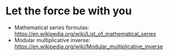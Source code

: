# Let the force be with you

- Mathematical series formulas: https://en.wikipedia.org/wiki/List_of_mathematical_series
- Modular multiplicative inverse: https://en.wikipedia.org/wiki/Modular_multiplicative_inverse

